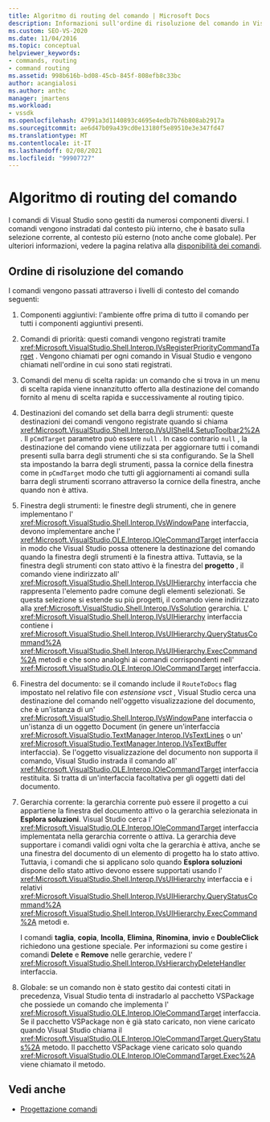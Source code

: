 ```yaml
---
title: Algoritmo di routing del comando | Microsoft Docs
description: Informazioni sull'ordine di risoluzione del comando in Visual Studio poiché i comandi vengono gestiti da componenti diversi e indirizzati dal più interno al contesto più esterno.
ms.custom: SEO-VS-2020
ms.date: 11/04/2016
ms.topic: conceptual
helpviewer_keywords:
- commands, routing
- command routing
ms.assetid: 998b616b-bd08-45cb-845f-808efb8c33bc
author: acangialosi
ms.author: anthc
manager: jmartens
ms.workload:
- vssdk
ms.openlocfilehash: 47991a3d1140893c4695e4edb7b76b808ab2917a
ms.sourcegitcommit: ae6d47b09a439cd0e13180f5e89510e3e347fd47
ms.translationtype: MT
ms.contentlocale: it-IT
ms.lasthandoff: 02/08/2021
ms.locfileid: "99907727"
---
```

# <a name="command-routing-algorithm"></a>Algoritmo di routing del comando
I comandi di Visual Studio sono gestiti da numerosi componenti diversi. I comandi vengono instradati dal contesto più interno, che è basato sulla selezione corrente, al contesto più esterno (noto anche come globale). Per ulteriori informazioni, vedere la pagina relativa alla [disponibilità dei comandi](../../extensibility/internals/command-availability.md).

## <a name="order-of-command-resolution"></a>Ordine di risoluzione del comando
 I comandi vengono passati attraverso i livelli di contesto del comando seguenti:

1. Componenti aggiuntivi: l'ambiente offre prima di tutto il comando per tutti i componenti aggiuntivi presenti.

2. Comandi di priorità: questi comandi vengono registrati tramite <xref:Microsoft.VisualStudio.Shell.Interop.IVsRegisterPriorityCommandTarget> . Vengono chiamati per ogni comando in Visual Studio e vengono chiamati nell'ordine in cui sono stati registrati.

3. Comandi del menu di scelta rapida: un comando che si trova in un menu di scelta rapida viene innanzitutto offerto alla destinazione del comando fornito al menu di scelta rapida e successivamente al routing tipico.

4. Destinazioni del comando set della barra degli strumenti: queste destinazioni dei comandi vengono registrate quando si chiama <xref:Microsoft.VisualStudio.Shell.Interop.IVsUIShell4.SetupToolbar2%2A> . Il `pCmdTarget` parametro può essere `null` . In caso contrario `null` , la destinazione del comando viene utilizzata per aggiornare tutti i comandi presenti sulla barra degli strumenti che si sta configurando. Se la Shell sta impostando la barra degli strumenti, passa la cornice della finestra come in `pCmdTarget` modo che tutti gli aggiornamenti ai comandi sulla barra degli strumenti scorrano attraverso la cornice della finestra, anche quando non è attiva.

5. Finestra degli strumenti: le finestre degli strumenti, che in genere implementano l' <xref:Microsoft.VisualStudio.Shell.Interop.IVsWindowPane> interfaccia, devono implementare anche l' <xref:Microsoft.VisualStudio.OLE.Interop.IOleCommandTarget> interfaccia in modo che Visual Studio possa ottenere la destinazione del comando quando la finestra degli strumenti è la finestra attiva. Tuttavia, se la finestra degli strumenti con stato attivo è la finestra del **progetto** , il comando viene indirizzato all' <xref:Microsoft.VisualStudio.Shell.Interop.IVsUIHierarchy> interfaccia che rappresenta l'elemento padre comune degli elementi selezionati. Se questa selezione si estende su più progetti, il comando viene indirizzato alla <xref:Microsoft.VisualStudio.Shell.Interop.IVsSolution> gerarchia. L' <xref:Microsoft.VisualStudio.Shell.Interop.IVsUIHierarchy> interfaccia contiene i <xref:Microsoft.VisualStudio.Shell.Interop.IVsUIHierarchy.QueryStatusCommand%2A> <xref:Microsoft.VisualStudio.Shell.Interop.IVsUIHierarchy.ExecCommand%2A> metodi e che sono analoghi ai comandi corrispondenti nell' <xref:Microsoft.VisualStudio.OLE.Interop.IOleCommandTarget> interfaccia.

6. Finestra del documento: se il comando include il `RouteToDocs` flag impostato nel relativo file con *estensione vsct* , Visual Studio cerca una destinazione del comando nell'oggetto visualizzazione del documento, che è un'istanza di un' <xref:Microsoft.VisualStudio.Shell.Interop.IVsWindowPane> interfaccia o un'istanza di un oggetto Document (in genere un'interfaccia <xref:Microsoft.VisualStudio.TextManager.Interop.IVsTextLines> o un' <xref:Microsoft.VisualStudio.TextManager.Interop.IVsTextBuffer> interfaccia). Se l'oggetto visualizzazione del documento non supporta il comando, Visual Studio instrada il comando all' <xref:Microsoft.VisualStudio.OLE.Interop.IOleCommandTarget> interfaccia restituita. Si tratta di un'interfaccia facoltativa per gli oggetti dati del documento.

7. Gerarchia corrente: la gerarchia corrente può essere il progetto a cui appartiene la finestra del documento attivo o la gerarchia selezionata in **Esplora soluzioni**. Visual Studio cerca l' <xref:Microsoft.VisualStudio.OLE.Interop.IOleCommandTarget> interfaccia implementata nella gerarchia corrente o attiva. La gerarchia deve supportare i comandi validi ogni volta che la gerarchia è attiva, anche se una finestra del documento di un elemento di progetto ha lo stato attivo. Tuttavia, i comandi che si applicano solo quando **Esplora soluzioni** dispone dello stato attivo devono essere supportati usando l' <xref:Microsoft.VisualStudio.Shell.Interop.IVsUIHierarchy> interfaccia e i relativi <xref:Microsoft.VisualStudio.Shell.Interop.IVsUIHierarchy.QueryStatusCommand%2A> <xref:Microsoft.VisualStudio.Shell.Interop.IVsUIHierarchy.ExecCommand%2A> metodi e.

     I comandi **taglia**, **copia**, **Incolla**, **Elimina**, **Rinomina**, **invio** e **DoubleClick** richiedono una gestione speciale. Per informazioni su come gestire i comandi **Delete** e **Remove** nelle gerarchie, vedere l' <xref:Microsoft.VisualStudio.Shell.Interop.IVsHierarchyDeleteHandler> interfaccia.

8. Globale: se un comando non è stato gestito dai contesti citati in precedenza, Visual Studio tenta di instradarlo al pacchetto VSPackage che possiede un comando che implementa l' <xref:Microsoft.VisualStudio.OLE.Interop.IOleCommandTarget> interfaccia. Se il pacchetto VSPackage non è già stato caricato, non viene caricato quando Visual Studio chiama il <xref:Microsoft.VisualStudio.OLE.Interop.IOleCommandTarget.QueryStatus%2A> metodo. Il pacchetto VSPackage viene caricato solo quando <xref:Microsoft.VisualStudio.OLE.Interop.IOleCommandTarget.Exec%2A> viene chiamato il metodo.

## <a name="see-also"></a>Vedi anche
- [Progettazione comandi](../../extensibility/internals/command-design.md)
